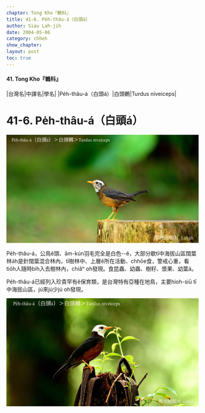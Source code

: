 ```yaml
---
chapter: Tong Kho『鶇科』
title: 41-6. Pe̍h-thâu-á（白頭á）
author: Siau Lah-jih
date: 2004-05-06    
category: chheh
show_chapter: 
layout: post
toc: true
---
```


#### 41. Tong Kho『鶇科』


|台灣名|中譯名|學名|
|Pe̍h-thâu-á（白頭á）|白頭鶇|Turdus niveiceps|


# 41-6. Pe̍h-thâu-á（白頭á）

![](../too5/41/41-6-1.Pe̍h-thâu-á.jpg)


Pe̍h-thâu-á，公鳥ê頭、ām-kún羽毛完全是白色--ê，大部分歇tī中海拔山區闊葉林a̍h是針闊葉混合林內，tī樹林中、上層ê所在活動、chhōe食，警戒心重，看tio̍h人隨時bih入去樹林內，chiâⁿ oh發現。食昆蟲、幼蟲、樹籽、漿果、幼葉á。

Pe̍h-thâu-á已經列入珍貴罕有ê保育類，是台灣特有亞種在地鳥，主要hioh-siū tī中海拔山區，jú來jú少jú oh發現。



![](../too5/41/41-6-2.Pe̍h-thâu-á.jpg)









